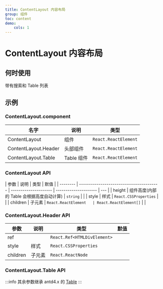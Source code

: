 ```yaml
---
title: ContentLayout 内容布局
group: 组件
toc: content
demo:
    cols: 1
---
```


# ContentLayout 内容布局

## 何时使用

带有搜索和 Table 列表

## 示例

<code src='./demos/basic.tsx' title="ContentLayout 使用"></code>

### ContentLayout.component

| 名字                 | 说明       | 类型                 |
| -------------------- | ---------- | -------------------- |
| ContentLayout        | 组件       | `React.ReactElement` |
| ContentLayout.Header | 头部组件   | `React.ReactElement` |
| ContentLayout.Table  | Table 组件 | `React.ReactElement` |

### ContentLayout API

| 参数     | 说明                                      | 类型                  | 默值                  |
| -------- | ----------------------------------------- | --------------------- | --------------------- | --- |
| height   | 组件高度(内部的 Table 会根据高度自动计算) | `string`              |                       |
| style    | 样式                                      | `React.CSSProperties` |                       |
| children | 子元素                                    | `React.ReactElement   | React.ReactElement[]` |     |

### ContentLayout.Header API

| 参数     | 说明   | 类型                        | 默值 |
| -------- | ------ | --------------------------- | ---- |
| ref      |        | `React.Ref<HTMLDivElement>` |      |
| style    | 样式   | `React.CSSProperties`       |      |
| children | 子元素 | `React.ReactNode`           |      |

### ContentLayout.Table API

:::info
其余参数继承 antd4.x 的 [Table](https://4x.ant.design/components/table-cn/#API)
:::
